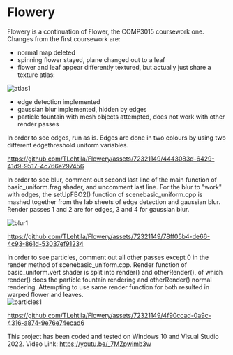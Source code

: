 # Flowery

Flowery is a continuation of Flower, the COMP3015 coursework one.
Changes from the first coursework are:
- normal map deleted
- spinning flower stayed, plane changed out to a leaf
- flower and leaf appear differently textured, but actually just share a texture atlas:

![atlas1](https://github.com/TLehtila/Flowery/assets/72321149/903927e0-3ed9-4e0f-b65d-2e6505f19e57)

- edge detection implemented
- gaussian blur implemented, hidden by edges
- particle fountain with mesh objects attempted, does not work with other render passes


In order to see edges, run as is. Edges are done in two colours by using two different edgethreshold uniform variables.  


https://github.com/TLehtila/Flowery/assets/72321149/4443083d-6429-41d9-9517-4c766e297456



In order to see blur, comment out second last line of the main function of basic_uniform.frag shader, and uncomment last line. For the blur to "work" with edges, the setUpFBO2() function of 
scenebasic_uniform.cpp is mashed together from the lab sheets of edge detection and gaussian blur. Render passes 1 and 2 are for edges, 3 and 4 for gaussian blur.
  
![blur1](https://github.com/TLehtila/Flowery/assets/72321149/27a7ed58-a09c-41c7-86b6-b1b20a5f2468)


https://github.com/TLehtila/Flowery/assets/72321149/78ff05b4-de66-4c93-861d-53037ef91234



In order to see particles, comment out all other passes except 0 in the render method of scenebasic_uniform.cpp. Render function of basic_uniform.vert shader is 
split into render() and otherRender(), of which render() does the particle fountain rendering and otherRender() normal rendering. Attempting to use same render function
for both resulted in warped flower and leaves.  
![particles1](https://github.com/TLehtila/Flowery/assets/72321149/5df79d83-087f-42d5-ae45-fd8ccb71c1a4)


https://github.com/TLehtila/Flowery/assets/72321149/4f90ccad-0a9c-4316-a874-9e76e74ecad6


This project has been coded and tested on Windows 10 and Visual Studio 2022.
Video Link: https://youtu.be/_7MZpwimb3w

